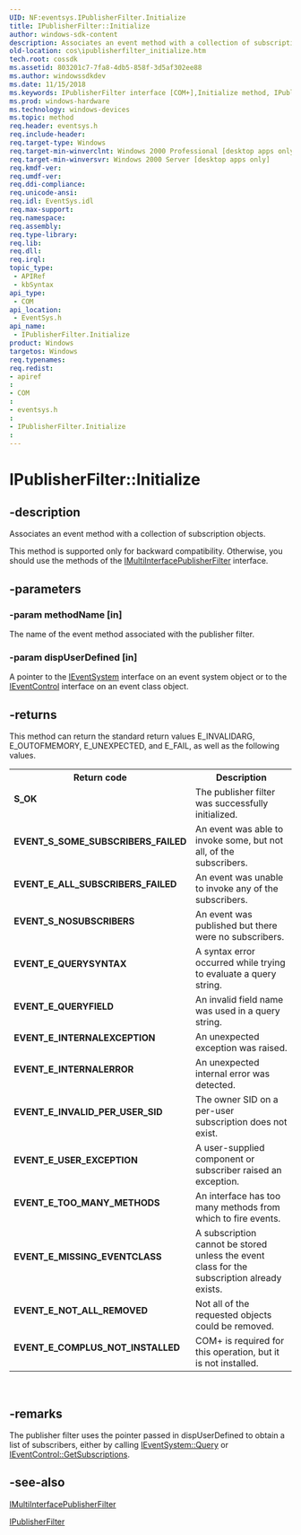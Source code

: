 ```yaml
---
UID: NF:eventsys.IPublisherFilter.Initialize
title: IPublisherFilter::Initialize
author: windows-sdk-content
description: Associates an event method with a collection of subscription objects.
old-location: cos\ipublisherfilter_initialize.htm
tech.root: cossdk
ms.assetid: 803201c7-7fa8-4db5-858f-3d5af302ee88
ms.author: windowssdkdev
ms.date: 11/15/2018
ms.keywords: IPublisherFilter interface [COM+],Initialize method, IPublisherFilter.Initialize, IPublisherFilter::Initialize, Initialize, Initialize method [COM+], Initialize method [COM+],IPublisherFilter interface, _cos_IPublisherFilter_Initialize, cos.ipublisherfilter_initialize, eventsys/IPublisherFilter::Initialize
ms.prod: windows-hardware
ms.technology: windows-devices
ms.topic: method
req.header: eventsys.h
req.include-header: 
req.target-type: Windows
req.target-min-winverclnt: Windows 2000 Professional [desktop apps only]
req.target-min-winversvr: Windows 2000 Server [desktop apps only]
req.kmdf-ver: 
req.umdf-ver: 
req.ddi-compliance: 
req.unicode-ansi: 
req.idl: EventSys.idl
req.max-support: 
req.namespace: 
req.assembly: 
req.type-library: 
req.lib: 
req.dll: 
req.irql: 
topic_type:
 - APIRef
 - kbSyntax
api_type:
 - COM
api_location:
 - EventSys.h
api_name:
 - IPublisherFilter.Initialize
product: Windows
targetos: Windows
req.typenames: 
req.redist: 
- apiref
: 
- COM
: 
- eventsys.h
: 
- IPublisherFilter.Initialize
: 
---
```


# IPublisherFilter::Initialize


## -description


Associates an event method with a collection of subscription objects.

This method is supported only for backward compatibility. Otherwise, you should use the methods of the <a href="https://msdn.microsoft.com/f20f778b-fdd5-4c34-871b-d03cd1cd31cc">IMultiInterfacePublisherFilter</a> interface.


## -parameters




### -param methodName [in]

The name of the event method associated with the publisher filter. 


### -param dispUserDefined [in]

A pointer to the <a href="https://msdn.microsoft.com/29b3e552-b717-4d10-9fa4-1386da3c5460">IEventSystem</a> interface on an event system object or to the <a href="https://msdn.microsoft.com/8b2fba30-3ede-466f-ad3b-2de2175a088b">IEventControl</a> interface on an event class object. 


## -returns



This method can return the standard return values E_INVALIDARG, E_OUTOFMEMORY, E_UNEXPECTED, and E_FAIL, as well as the following values.

<table>
<tr>
<th>Return code</th>
<th>Description</th>
</tr>
<tr>
<td width="40%">
<dl>
<dt><b>S_OK</b></dt>
</dl>
</td>
<td width="60%">
The publisher filter was successfully initialized.

</td>
</tr>
<tr>
<td width="40%">
<dl>
<dt><b>EVENT_S_SOME_SUBSCRIBERS_FAILED</b></dt>
</dl>
</td>
<td width="60%">
An event was able to invoke some, but not all, of the subscribers.

</td>
</tr>
<tr>
<td width="40%">
<dl>
<dt><b>EVENT_E_ALL_SUBSCRIBERS_FAILED</b></dt>
</dl>
</td>
<td width="60%">
An event was unable to invoke any of the subscribers.

</td>
</tr>
<tr>
<td width="40%">
<dl>
<dt><b>EVENT_S_NOSUBSCRIBERS</b></dt>
</dl>
</td>
<td width="60%">
An event was published but there were no subscribers.

</td>
</tr>
<tr>
<td width="40%">
<dl>
<dt><b>EVENT_E_QUERYSYNTAX</b></dt>
</dl>
</td>
<td width="60%">
A syntax error occurred while trying to evaluate a query string.

</td>
</tr>
<tr>
<td width="40%">
<dl>
<dt><b>EVENT_E_QUERYFIELD</b></dt>
</dl>
</td>
<td width="60%">
An invalid field name was used in a query string.

</td>
</tr>
<tr>
<td width="40%">
<dl>
<dt><b>EVENT_E_INTERNALEXCEPTION</b></dt>
</dl>
</td>
<td width="60%">
An unexpected exception was raised.

</td>
</tr>
<tr>
<td width="40%">
<dl>
<dt><b>EVENT_E_INTERNALERROR</b></dt>
</dl>
</td>
<td width="60%">
An unexpected internal error was detected.

</td>
</tr>
<tr>
<td width="40%">
<dl>
<dt><b>EVENT_E_INVALID_PER_USER_SID</b></dt>
</dl>
</td>
<td width="60%">
The owner SID on a per-user subscription does not exist.

</td>
</tr>
<tr>
<td width="40%">
<dl>
<dt><b>EVENT_E_USER_EXCEPTION</b></dt>
</dl>
</td>
<td width="60%">
A user-supplied component or subscriber raised an exception.

</td>
</tr>
<tr>
<td width="40%">
<dl>
<dt><b>EVENT_E_TOO_MANY_METHODS</b></dt>
</dl>
</td>
<td width="60%">
An interface has too many methods from which to fire events.

</td>
</tr>
<tr>
<td width="40%">
<dl>
<dt><b>EVENT_E_MISSING_EVENTCLASS</b></dt>
</dl>
</td>
<td width="60%">
A subscription cannot be stored unless the event class for the subscription already exists.

</td>
</tr>
<tr>
<td width="40%">
<dl>
<dt><b>EVENT_E_NOT_ALL_REMOVED</b></dt>
</dl>
</td>
<td width="60%">
Not all of the requested objects could be removed.

</td>
</tr>
<tr>
<td width="40%">
<dl>
<dt><b>EVENT_E_COMPLUS_NOT_INSTALLED</b></dt>
</dl>
</td>
<td width="60%">
COM+ is required for this operation, but it is not installed.

</td>
</tr>
</table>
 




## -remarks



The publisher filter uses the pointer passed in dispUserDefined to obtain a list of subscribers, either by calling <a href="https://msdn.microsoft.com/47025361-4420-4c5d-aed7-d40ea0ba3e3b">IEventSystem::Query</a> or <a href="https://msdn.microsoft.com/ba39305d-8dc3-40fe-b6f6-d5c22f54a180">IEventControl::GetSubscriptions</a>. 





## -see-also




<a href="https://msdn.microsoft.com/f20f778b-fdd5-4c34-871b-d03cd1cd31cc">IMultiInterfacePublisherFilter</a>



<a href="https://msdn.microsoft.com/affc0af4-36f8-4479-8685-f91c29111d76">IPublisherFilter</a>
 

 

